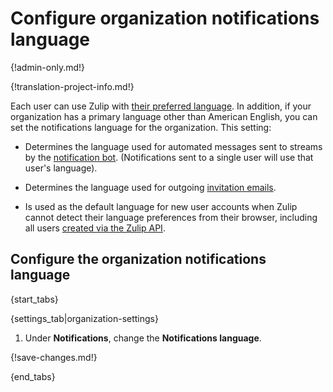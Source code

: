 # Configure organization notifications language

{!admin-only.md!}

{!translation-project-info.md!}

Each user can use Zulip with [their preferred
language](/help/change-your-language). In addition, if your
organization has a primary language other than American English, you
can set the notifications language for the organization. This setting:

* Determines the language used for automated messages sent to streams
  by the [notification bot](/help/configure-notification-bot).
  (Notifications sent to a single user will use that user's language).

* Determines the language used for outgoing
  [invitation emails](/help/invite-new-users).

* Is used as the default language for new user accounts when Zulip
  cannot detect their language preferences from their browser,
  including all users [created via the Zulip API][api-create-user].

## Configure the organization notifications language

{start_tabs}

{settings_tab|organization-settings}

1. Under **Notifications**, change the **Notifications language**.

{!save-changes.md!}

{end_tabs}

[api-create-user]: https://zulip.com/api/create-user
